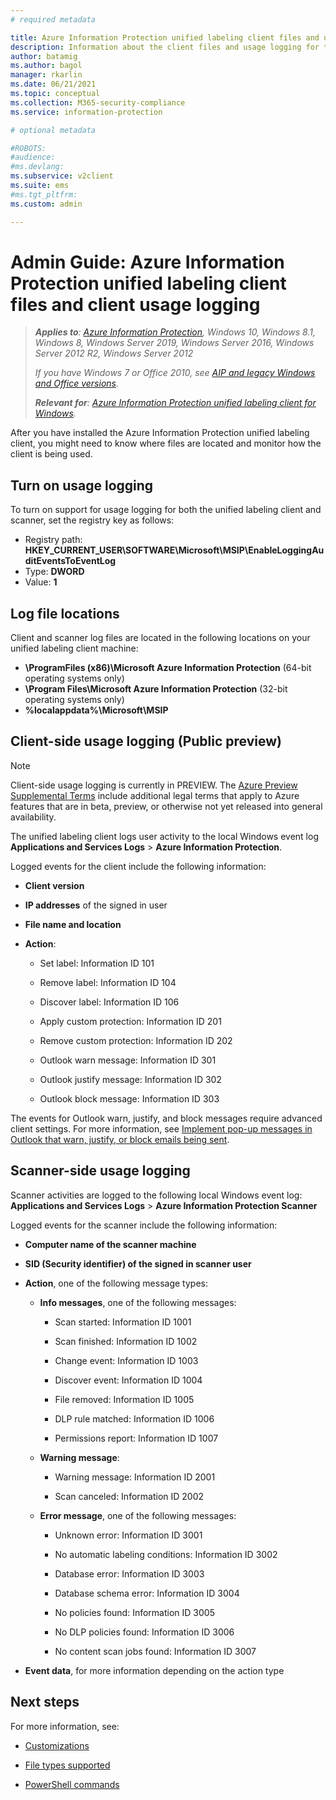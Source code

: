 ```yaml
---
# required metadata

title: Azure Information Protection unified labeling client files and usage logging
description: Information about the client files and usage logging for the Azure Information Protection unified labeling client for Windows.
author: batamig
ms.author: bagol
manager: rkarlin
ms.date: 06/21/2021
ms.topic: conceptual
ms.collection: M365-security-compliance
ms.service: information-protection

# optional metadata

#ROBOTS:
#audience:
#ms.devlang:
ms.subservice: v2client
ms.suite: ems
#ms.tgt_pltfrm:
ms.custom: admin

---
```



# Admin Guide: Azure Information Protection unified labeling client files and client usage logging

>***Applies to**: [Azure Information Protection](/office365/servicedescriptions/microsoft-365-service-descriptions/microsoft-365-tenantlevel-services-licensing-guidance/microsoft-365-security-compliance-licensing-guidance#information-protection), Windows 10, Windows 8.1, Windows 8, Windows Server 2019, Windows Server 2016, Windows Server 2012 R2, Windows Server 2012*
>
>*If you have Windows 7 or Office 2010, see [AIP and legacy Windows and Office versions](../known-issues.md#aip-and-legacy-windows-and-office-versions).*
>
>***Relevant for**: [Azure Information Protection unified labeling client for Windows](../faqs.md#whats-the-difference-between-the-azure-information-protection-classic-and-unified-labeling-clients).*

After you have installed the Azure Information Protection unified labeling client, you might need to know where files are located and monitor how the client is being used.

## Turn on usage logging

To turn on support for usage logging for both the unified labeling client and scanner, set the registry key as follows:

- Registry path: **HKEY_CURRENT_USER\SOFTWARE\Microsoft\MSIP\EnableLoggingAuditEventsToEventLog**
- Type: **DWORD**
- Value: **1**

## Log file locations

Client and scanner log files are located in the following locations on your unified labeling client machine:

- **\ProgramFiles (x86)\Microsoft Azure Information Protection** (64-bit operating systems only)
- **\Program Files\Microsoft Azure Information Protection** (32-bit operating systems only)
- **%localappdata%\Microsoft\MSIP**

## Client-side usage logging (Public preview)

> [!NOTE]
> Client-side usage logging is currently in PREVIEW. The [Azure Preview Supplemental Terms](https://azure.microsoft.com/support/legal/preview-supplemental-terms/) include additional legal terms that apply to Azure features that are in beta, preview, or otherwise not yet released into general availability.
>

The unified labeling client logs user activity to the local Windows event log **Applications and Services Logs** > **Azure Information Protection**.

Logged events for the client include the following information:

- **Client version**

- **IP addresses** of the signed in user

- **File name and location**

- **Action**:

    - Set label: Information ID 101​

    - Remove label: Information ID  104

    - Discover label: Information ID 106

    - Apply custom protection: Information ID 201​

    - Remove custom protection: Information ID 202​

    - Outlook warn message: Information ID 301

    - Outlook justify message: Information ID 302

    - Outlook block message: Information ID 303

The events for Outlook warn, justify, and block messages require advanced client settings. For more information, see [Implement pop-up messages in Outlook that warn, justify, or block emails being sent](clientv2-admin-guide-customizations.md#implement-pop-up-messages-in-outlook-that-warn-justify-or-block-emails-being-sent).

## Scanner-side usage logging

Scanner activities are logged to the following local Windows event log: **Applications and Services Logs** > **Azure Information Protection Scanner**

Logged events for the scanner include the following information:

- **Computer name of the scanner machine**

- **SID (Security identifier) of the signed in scanner user**

- **Action**, one of the following message types:

    - **Info messages**, one of the following messages:

        - Scan started: Information ID 1001

        - Scan finished: Information ID 1002

        - Change event: Information ID 1003

        - Discover event: Information ID 1004

        - File removed: Information ID 1005

        - DLP rule matched: Information ID 1006

        - Permissions report: Information ID 1007

    - **Warning message**:

        - Warning message: Information ID 2001

        - Scan canceled: Information ID 2002

    - **Error message**, one of the following messages:

        - Unknown error: Information ID 3001

        - No automatic labeling conditions: Information ID 3002

        - Database error: Information ID 3003

        - Database schema error: Information ID 3004

        - No policies found: Information ID 3005

        - No DLP policies found: Information ID 3006

        - No content scan jobs found: Information ID 3007

- **Event data**, for more information depending on the action type

## Next steps

For more information, see:

- [Customizations](clientv2-admin-guide-customizations.md)

- [File types supported](clientv2-admin-guide-file-types.md)

- [PowerShell commands](clientv2-admin-guide-powershell.md)

